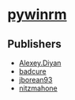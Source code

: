 # [pywinrm](https://pypi.org/project/pywinrm)



## Publishers
- [Alexey.Diyan](https://pypi.org/user/Alexey.Diyan)
- [badcure](https://pypi.org/user/badcure)
- [jborean93](https://pypi.org/user/jborean93)
- [nitzmahone](https://pypi.org/user/nitzmahone)

